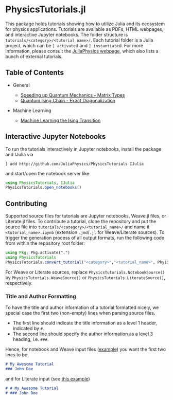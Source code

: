 # PhysicsTutorials.jl
This package holds tutorials showing how to utilize Julia and its ecosystem for physics applications. Tutorials are available as PDFs, HTML webpages, and interactive Jupyter notebooks. The folder structure is `tutorials/<category>/<tutorial name>/`. Each tutorial folder is a Julia project, which can be `] activate`d and `] instantiate`d. For more information, please consult the [JuliaPhysics webpage](http://juliaphysics.github.io), which also lists a bunch of external tutorials.

## Table of Contents

* General
  * [Speeding up Quantum Mechanics - Matrix Types](https://juliaphysics.github.io/PhysicsTutorials.jl/tutorials/general/matrix_types/matrix_types.html)
  * [Quantum Ising Chain - Exact Diagonalization](https://juliaphysics.github.io/PhysicsTutorials.jl/tutorials/general/quantum_ising/quantum_ising.html)
  
* Machine Learning
  * [Machine Learning the Ising Transition](https://juliaphysics.github.io/PhysicsTutorials.jl/tutorials/machine_learning/ml_ising/ml_ising.html)

## Interactive Jupyter Notebooks

To run the tutorials interactively in Jupyter notebooks, install the package and IJulia via

```
] add http://github.com/JuliaPhysics/PhysicsTutorials IJulia
```

and start/open the notebook server like

```julia
using PhysicsTutorials, IJulia
PhysicsTutorials.open_notebooks()
```

## Contributing

Supported source files for tutorials are Jupyter notebooks, Weave.jl files, or Literate.jl files.
To contribute a tutorial, clone the repository and put the source file into `tutorials/<category>/<tutorial_name>/` and name it `<tutorial_name>.ipynb` (extension `.jmd`/`.jl` for Weave/Literate sources). To trigger the generation process of all output formats, run the following code from within the repository root folder:

```julia
using Pkg; Pkg.activate(".")
using PhysicsTutorials
PhysicsTutorials.convert_tutorial("<category>","<tutorial_name>", PhysicsTutorials.NotebookSource())
```

For Weave or Literate sources, replace `PhysicsTutorials.NotebookSource()` by `PhysicsTutorials.WeaveSource()` or `PhysicsTutorials.LiterateSource()`, respectively.

### Title and Author Formatting
To have the title and author information of a tutorial formatted nicely, we special case the first two (non-empty) lines when parsing source files.

* The first line should indicate the title information as a level 1 header, indicated by `#`.
* The second line should specify the author information as a level 3 heading, i.e. `###`.

Hence, for notebook and Weave input files ([example](tutorials/machine_learning/ml_ising/ml_ising.ipynb)) you want the first two lines to be

```markdown
# My Awesome Tutorial
### John Doe
```

and for Literate input (see [this example](tutorials/general/matrix_types/matrix_types.jl))

```markdown
# # My Awesome Tutorial
# ### John Doe
```
